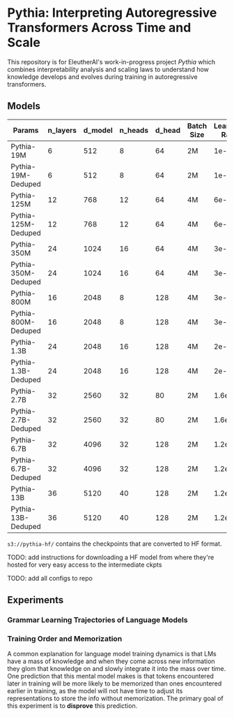# Pythia: Interpreting Autoregressive Transformers Across Time and Scale

This repository is for EleutherAI's work-in-progress project *Pythia* which combines interpretability analysis and scaling laws to understand how knowledge develops and evolves during training in autoregressive transformers.

## Models

| Params               | n_layers |d_model      | n_heads |d_head      | Batch Size |Learning Rate| Checkpoints | Evaluations|
| -------------------- | -------- |------------ | ------- |----------- | ---------- |------------ | ---------- | --------------- |
| Pythia-19M           | 6        | 512         | 8       | 64         | 2M         | 1e-3        | Ready      | --------------- |
| Pythia-19M-Deduped   | 6        | 512         | 8       | 64         | 2M         | 1e-3        | Ready      | --------------- |
| Pythia-125M          | 12       | 768         | 12      | 64         | 4M         | 6e-4        | Ready      | --------------- |
| Pythia-125M-Deduped  | 12       | 768         | 12      | 64         | 4M         | 6e-4        | Ready      | --------------- |
| Pythia-350M          | 24       | 1024        | 16      | 64         | 4M         | 3e-4        | Ready      | --------------- |
| Pythia-350M-Deduped  | 24       | 1024        | 16      | 64         | 4M         | 3e-4        | Ready      | --------------- |
| Pythia-800M          | 16       | 2048        | 8       | 128        | 4M         | 3e-4        | Ready      | --------------- |
| Pythia-800M-Deduped  | 16       | 2048        | 8       | 128        | 4M         | 3e-4        | Ready      | --------------- |
| Pythia-1.3B          | 24       | 2048        | 16      | 128        | 4M         | 2e-4        | Ready      | --------------- |
| Pythia-1.3B-Deduped  | 24       | 2048        | 16      | 128        | 4M         | 2e-4        | Ready      | --------------- |
| Pythia-2.7B          | 32       | 2560        | 32      | 80         | 2M         | 1.6e-4      | Ready      | --------------- |
| Pythia-2.7B-Deduped  | 32       | 2560        | 32      | 80         | 2M         | 1.6e-4      | Ready      | --------------- |
| Pythia-6.7B          | 32       | 4096        | 32      | 128        | 2M         | 1.2e-4 ?    | Ready      | --------------- |
| Pythia-6.7B-Deduped  | 32       | 4096        | 32      | 128        | 2M         | 1.2e-4 ?    | Ready      | --------------- |
| Pythia-13B           | 36       | 5120        | 40      | 128        | 2M         | 1.2e-4      | Ready      | --------------- |
| Pythia-13B-Deduped   | 36       | 5120        | 40      | 128        | 2M         | 1.2e-4      | Ready      | --------------- |


`s3://pythia-hf/` contains the checkpoints that are converted to HF format.


TODO: add instructions for downloading a HF model from where they're hosted for very easy access to the intermediate ckpts

TODO: add all configs to repo




## Experiments 

### Grammar Learning Trajectories of Language Models

### Training Order and Memorization

A common explanation for language model training dynamics is that LMs have a mass of knowledge and when they come across new information they glom that knowledge on and slowly integrate it into the mass over time. One prediction that this mental model makes is that tokens encountered later in training will be more likely to be memorized than ones encountered earlier in training, as the model will not have time to adjust its representations to store the info without memorization. The primary goal of this experiment is to **disprove** this prediction.
